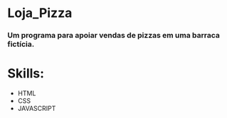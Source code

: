 # Loja_Pizza

<h3>Um programa para apoiar vendas de pizzas em uma barraca fictícia.</h3>

# Skills:
<ul>
  <li>HTML</li>
  <li>CSS</li>
  <li>JAVASCRIPT</li>
</ul
  <img src="ImgReadMe.jpeg">
  
